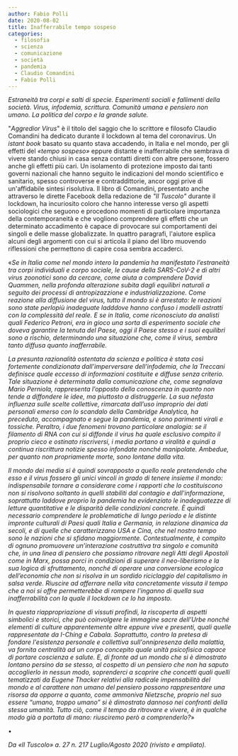 ```yaml
---
author: Fabio Polli
date: 2020-08-02
title: Inafferrabile tempo sospeso
categories:
  - filosofia
  - scienza
  - comunicazione
  - società
  - pandemia
  - Claudio Comandini
  - Fabio Polli
---
```


*Estraneità tra corpi e salti di specie. Esperimenti sociali e fallimenti della società. Virus, infodemia, scrittura. Comunità umana e pensiero non umano. La politica del corpo e la grande salute.*

"*Aggredior Virus*" è il titolo del saggio che lo scrittore e filosofo Claudio Comandini ha dedicato durante il lockdown al tema del coronavirus. Un *istant book* basato su quanto stava accadendo, in Italia e nel mondo, per gli effetti del *«tempo sospeso»* eppure distante e inafferrabile che sembrava di vivere stando chiusi in casa senza contatti diretti con altre persone, fossero anche gli effetti più cari. Un isolamento di protezione imposto dai tanti governi nazionali che hanno seguito le indicazioni del mondo scientifico e sanitario, spesso controverse e contraddittorie, ancor oggi prive di un'affidabile sintesi risolutiva. Il libro di Comandini, presentato anche attraverso le dirette Facebook della redazione de *"Il Tuscolo"* durante il lockdown, ha incuriosito coloro che hanno interesse verso gli aspetti sociologici che seguono e procedono momenti di particolare importanza della contemporaneità e che vogliono comprendere gli effetti che un determinato accadimento è capace di provocare sui comportamenti dei singoli e delle masse globalizzate. In quattro paragrafi, l'aiutore esplica alcuni degli argomenti con cui si articola il piano del libro muovendo riflessioni che permettono di capire cosa sembra accaderci.

«*Se in Italia come nel mondo intero la pandemia ha manifestato l’estraneità tra corpi individuali e corpo sociale, le cause della SARS-CoV-2 e di altri virus zoonotici sono da cercare, come aiuta a comprendere David Quammen, nella profonda alterazione subita dagli equilibri naturali a seguito dei processi di antropizazzione e industrializzazione. Come reazione alla diffusione del virus, tutto il mondo si è arrestato: le reazioni sono state perlopiù inadeguate ladddove hanno confuso i modelli astratti con la complessità del reale. E se in Italia, come riconosciuto da analisti quali Federico Petroni, era in gioco una sorta di esperimento sociale che doveva garantire la tenuta del Paese, oggi il Paese stesso e i suoi equilibri sono a rischio, determinando una situazione che, come il virus, sembra tanto diffusa quanto inafferrabile.*

*La presunta razionalità ostentata da scienza e politica è stata così fortemente condizionata dall’imperversare dell’infodemia, che la Treccani definisce quale eccesso di informazioni costituite e diffuse senza criterio. Tale situazione è determinata dalla comunicazione che, come segnalava Mario Perniola, rappresenta l’opposto della conoscenza in quanto non tende a diffondere le idee, ma piuttosto a distruggerle. La sua nefasta influenza sulle scelte collettive, rimarcata dall’uso improprio dei dati personali emerso con lo scandalo della Cambridge Analytica, ha preceduto, accompagnato e segue la pandemia, e sono parimenti virali e tossiche. Peraltro, i due fenomeni trovano particolare analogia: se il filamento di RNA con cui si diffonde il virus ha quale esclusivo compito il proprio cieco e ostinato riscriversi, i media portano a viralità e quindi a continua riscrittura notizie spesso infondate nonché manipolate. Ambedue, per quanto non propriamente morte, sono lontane dalla vita.*

*Il mondo dei media si è quindi sovrapposto a quello reale pretendendo che esso e il virus fossero gli unici vincoli in grado di tenere insieme il mondo: indispensabile tornare a considerare come i rapporti che lo costituiscono non si risolvono soltanto in quelli stabiliti dal contagio e dall'informazione, soprattutto laddove proprio la pandemia ha evidenziato le inadeguatezze di letture quantitative e le disparità delle condizioni concrete. È quindi necessario comprendere le problematiche di lungo periodo e le distinte impronte culturali di Paesi quali Italia e Germania, in relazione dinamica da secoli, e di quelle che caratterizzano USA e Cina, che nel nostro tempo sono le nazioni che si sfidano maggiormente. Contestualmente, è compito di ognuno promuovere un’interazione costruttiva tra singolo e comunità che, in una linea di pensiero che possiamo ritrovare negli Atti degli Apostoli come in Marx, possa porci in condizioni di superare il neo-liberismo e la sua logica di sfruttamento, nonché di operare una conversione ecologica dell’economia che non si risolva in un sordido riciclaggio del capitalismo in salsa verde. Riuscire ad afferrare nella vita concretamente vissuta il tempo che a noi si offre permetterebbe di rompere l'inganno di quella sua inafferrabilità con la quale il lockdown ce lo ha imposto.*

*In questa riappropriazione di vissuti profindi, la riscoperta di aspetti simbolici e storici, che può coinvolgere le immagine sacre dell’Urbe nonché elementi di culture apparentemente altre eppure vive e presenti, quali quelle rappresentate da I-Ching e Cabala. Soprattutto, contro la pretesa di fondare l'esistenza personale e collettiva sull'onnipresenza della malattia, va fornita centralità ad un corpo concepito quale unità psicofisica capace di portare coscienza e salute. E, di fronte ad un mondo che si è dimostrato lontano persino da se stesso, al cospetto di un pensiero che non ha saputo accoglierlo in nessun modo, soprenderci a scoprire che concetti quali quelli tematizzati da Eugene Thacker relativi alla radicale impensabilità del mondo e al carattere non umano del pensiero possono rappresentare una risorsa da opporre a quanto, come ammoniva Nietzsche, proprio nel suo essere “umano, troppo umano” si è dimostrato dannoso nei confronti della stessa umanità. Tutto ciò, come il tempo da ritrovare e vivere, è in qualche modo già a portata di mano: riusciremo però a comprenderlo?*»

•

*Da «Il Tuscolo» a. 27 n. 217 Luglio/Agosto 2020 (rivisto e ampliato).*
